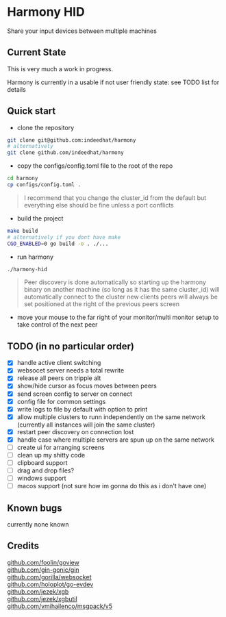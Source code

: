 # Harmony HID
Share your input devices between multiple machines

## Current State
This is very much a work in progress.  

Harmony is currently in a usable if not user friendly state: see TODO list for details

## Quick start 
- clone the repository
```sh
git clone git@github.com:indeedhat/harmony
# alternatively
git clone github.com/indeedhat/harmony
```

- copy the configs/config.toml file to the root of the repo
```sh
cd harmony
cp configs/config.toml .
```
> I recommend that you change the cluster_id from the default but everything else should be fine unless a port conflicts

- build the project
```sh
make build
# alternatively if you dont have make
CGO_ENABLED=0 go build -o . ./...
```

- run harmony
```sh
./harmony-hid
```
> Peer discovery is done automatically so starting up the harmony binary on another machine (so long as it has the 
> same cluster_id) will automatically connect to the cluster
> new clients peers will always be set positioned at the right of the previous peers screen

- move your mouse to the far right of your monitor/multi monitor setup to take control of the next peer

## TODO (in no particular order)
- [x] handle active client switching
- [x] websocet server needs a total rewrite
- [x] release all peers on tripple alt
- [x] show/hide cursor as focus moves between peers
- [x] send screen config to server on connect
- [x] config file for common settings
- [x] write logs to file by default with option to print
- [x] allow multiple clusters to runn independently on the same network (currently all instances will join the same cluster)
- [x] restart peer discovery on connection lost
- [x] handle case where multiple servers are spun up on the same network
- [ ] create ui for arranging screens
- [ ] clean up my shitty code
- [ ] clipboard support
- [ ] drag and drop files?
- [ ] windows support
- [ ] macos support (not sure how im gonna do this as i don't have one)

## Known bugs
currently none known

## Credits
[github.com/foolin/goview](github.com/foolin/goview)  
[github.com/gin-gonic/gin](github.com/gin-gonic/gin)  
[github.com/gorilla/websocket](github.com/gorilla/websocket)  
[github.com/holoplot/go-evdev](github.com/holoplot/go-evdev)  
[github.com/jezek/xgb](github.com/jezek/xgb)  
[github.com/jezek/xgbutil](github.com/jezek/xgbutil)  
[github.com/vmihailenco/msgpack/v5](github.com/vmihailenco/msgpack/v5)  

